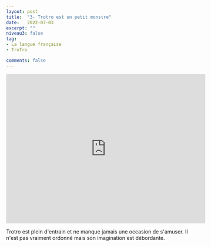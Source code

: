 ```yaml
---
layout: post
title:  "3- Trotro est un petit monstre"
date:   2022-07-03
excerpt: ""
niveau3: false
tag:
- La langue française
- TroTro

comments: false
---
```

<center>
<img style="display: none;" src="/assets/img/thumbnails/trotro-03.jpg" alt="" width="1" height="1">
<iframe width="542px" height="406px" src="https://www.youtube.com/embed/M6w4fsAF11k?rel=0&controls=1&showinfo=0&modestbranding=1&enablejsapi=1" allowfullscreen frameborder="0" ></iframe></center>

Trotro est plein d'entrain et ne manque jamais une occasion de s'amuser. Il n'est pas vraiment ordonné mais son imagination est débordante. 
